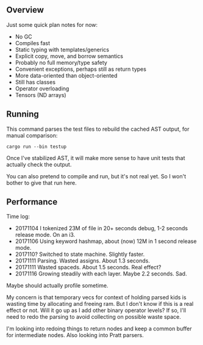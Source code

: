 ## Overview

Just some quick plan notes for now:

- No GC
- Compiles fast
- Static typing with templates/generics
- Explicit copy, move, and borrow semantics
- Probably no full memory/type safety
- Convenient exceptions, perhaps still as return types
- More data-oriented than object-oriented
- Still has classes
- Operator overloading
- Tensors (ND arrays)


## Running

This command parses the test files to rebuild the cached AST output, for manual
comparison:

```
cargo run --bin testup
```

Once I've stabilized AST, it will make more sense to have unit tests that
actually check the output.

You can also pretend to compile and run, but it's not real yet.
So I won't bother to give that run here.


## Performance

Time log:
- 20171104 I tokenized 23M of file in 20+ seconds debug, 1-2 seconds release
  mode.
  On an i3.
- 20171106 Using keyword hashmap, about (now) 12M in 1 second release mode.
- 2017110? Switched to state machine. Slightly faster.
- 20171111 Parsing. Wasted assigns. About 1.3 seconds.
- 20171111 Wasted spaceds. About 1.5 seconds. Real effect?
- 20171116 Growing steadily with each layer. Maybe 2.2 seconds. Sad.

Maybe should actually profile sometime.

My concern is that temporary vecs for context of holding parsed kids is wasting
time by allocating and freeing ram.
But I don't know if this is a real effect or not.
Will it go up as I add other binary operator levels?
If so, I'll need to redo the parsing to avoid collecting on possible waste
space.

I'm looking into redoing things to return nodes and keep a common buffer for
intermediate nodes.
Also looking into Pratt parsers.
